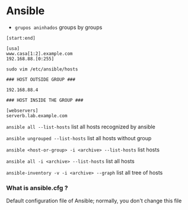 # Ansible


- `grupos aninhados` groups by groups 

```
[start:end]

[usa]
www.casa[1:2].example.com
192.168.88.[0:255]
```

```
sudo vim /etc/ansible/hosts

### HOST OUTSIDE GROUP ###

192.168.88.4 

### HOST INSIDE THE GROUP ###

[webservers]
serverb.lab.example.com
```
`ansible all --list-hosts` list all hosts recognized by ansible

`ansible ungrouped --list-hosts` list all hosts without group

`ansible <host-or-group> -i <archive> --list-hosts` list hosts 

`ansible all -i <archive> --list-hosts` list all hosts 

`ansible-inventory -v -i <archive> --graph` list all tree of hosts 

### What is ansible.cfg ?
  Default configuration file of Ansible; normally, you don't change this file